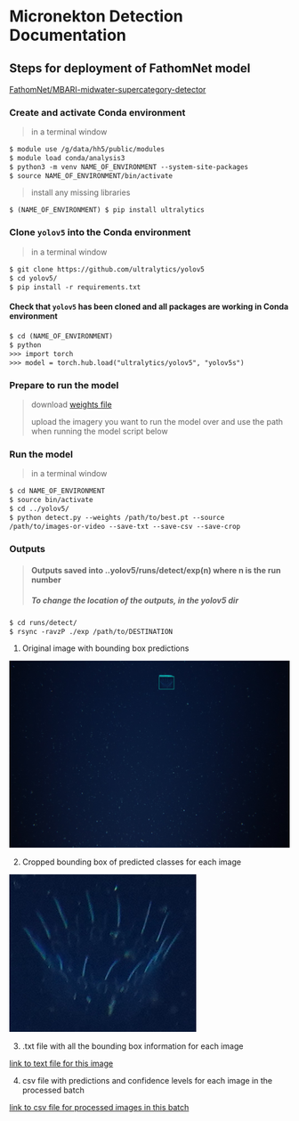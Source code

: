 # Micronekton Detection Documentation 

## Steps for deployment of FathomNet model 

[FathomNet/MBARI-midwater-supercategory-detector](https://huggingface.co/FathomNet/MBARI-midwater-supercategory-detector)

### Create and activate Conda environment

> in a terminal window
  
```
$ module use /g/data/hh5/public/modules
$ module load conda/analysis3
$ python3 -m venv NAME_OF_ENVIRONMENT --system-site-packages 
$ source NAME_OF_ENVIRONMENT/bin/activate
```

> install any missing libraries

```
$ (NAME_OF_ENVIRONMENT) $ pip install ultralytics
```

### Clone `yolov5` into the Conda environment

> in a terminal window

```
$ git clone https://github.com/ultralytics/yolov5
$ cd yolov5/
$ pip install -r requirements.txt
```

#### Check that `yolov5` has been cloned and all packages are working in  Conda environment

```
$ cd (NAME_OF_ENVIRONMENT)
$ python
>>> import torch
>>> model = torch.hub.load("ultralytics/yolov5", "yolov5s")  
```

### Prepare to run the model

> download [weights file](https://huggingface.co/FathomNet/MBARI-midwater-supercategory-detector/blob/main/best.pt)
>
> upload the imagery you want to run the model over and use the path when running the model script below 

### Run the model 

> in a terminal window

```
$ cd NAME_OF_ENVIRONMENT
$ source bin/activate
$ cd ../yolov5/
$ python detect.py --weights /path/to/best.pt --source /path/to/images-or-video --save-txt --save-csv --save-crop
```

### Outputs

> #### Outputs saved into ..yolov5/runs/detect/exp(n) where n is the run number
>
> ##### To change the location of the outputs, in the yolov5 dir

```
$ cd runs/detect/
$ rsync -ravzP ./exp /path/to/DESTINATION
```

1.  Original image with bounding box predictions

![Full size image with prediction](Images/OBL00162.JPG "image with bounding box prediction")

2. Cropped bounding box of predicted classes for each image

![cropped bounding box](Images/crop_OBL00162.jpg "bounding box image for prediction above") 

3. .txt file with all the bounding box information for each image

[link to text file for this image](/Images/OBL00162.txt)

4. csv file with predictions and confidence levels for each image in the processed batch

[link to csv file for processed images in this batch](/Images/predictions.csv)






